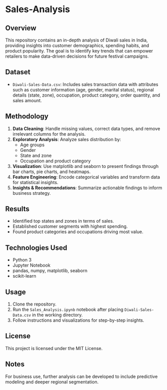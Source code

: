 # Sales-Analysis

## Overview

This repository contains an in-depth analysis of Diwali sales in India, providing insights into customer demographics, spending habits, and product popularity. The goal is to identify key trends that can empower retailers to make data-driven decisions for future festival campaigns.

## Dataset

- `Diwali-Sales-Data.csv`: Includes sales transaction data with attributes such as customer information (age, gender, marital status), regional details (state, zone), occupation, product category, order quantity, and sales amount.

## Methodology

1. **Data Cleaning**: Handle missing values, correct data types, and remove irrelevant columns for the analysis.
2. **Exploratory Analysis**: Analyze sales distribution by:
   - Age groups
   - Gender
   - State and zone
   - Occupation and product category
3. **Visualization**: Use matplotlib and seaborn to present findings through bar charts, pie charts, and heatmaps.
4. **Feature Engineering**: Encode categorical variables and transform data for statistical insights.
5. **Insights & Recommendations**: Summarize actionable findings to inform business strategy.

## Results

- Identified top states and zones in terms of sales.
- Established customer segments with highest spending.
- Found product categories and occupations driving most value.

## Technologies Used

- Python 3
- Jupyter Notebook
- pandas, numpy, matplotlib, seaborn
- scikit-learn

## Usage

1. Clone the repository.
2. Run the `Sales_Analysis.ipynb` notebook after placing `Diwali-Sales-Data.csv` in the working directory.
3. Follow instructions and visualizations for step-by-step insights.

## License

This project is licensed under the MIT License.

## Notes

For business use, further analysis can be developed to include predictive modeling and deeper regional segmentation.

